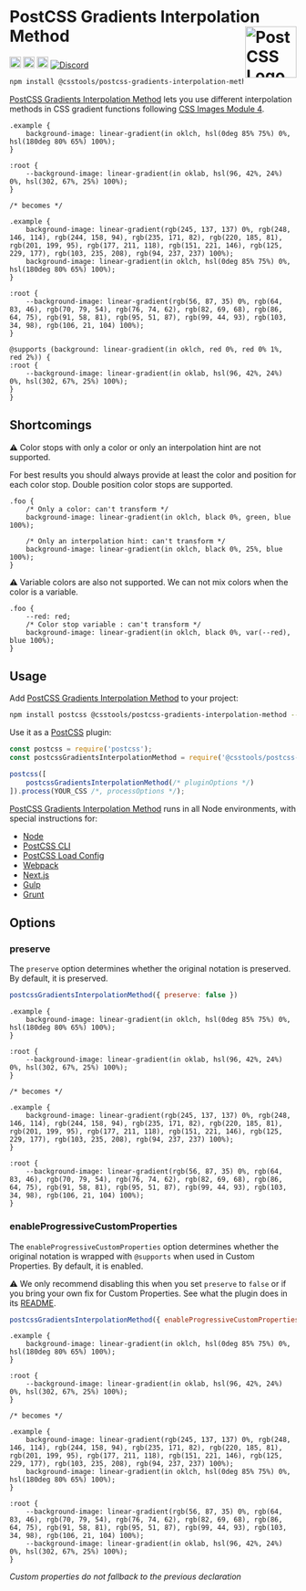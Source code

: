 # PostCSS Gradients Interpolation Method [<img src="https://postcss.github.io/postcss/logo.svg" alt="PostCSS Logo" width="90" height="90" align="right">][PostCSS]

[<img alt="npm version" src="https://img.shields.io/npm/v/@csstools/postcss-gradients-interpolation-method.svg" height="20">][npm-url] [<img alt="CSS Standard Status" src="https://cssdb.org/images/badges/gradients-interpolation-method.svg" height="20">][css-url] [<img alt="Build Status" src="https://github.com/csstools/postcss-plugins/workflows/test/badge.svg" height="20">][cli-url] [<img alt="Discord" src="https://shields.io/badge/Discord-5865F2?logo=discord&logoColor=white">][discord]

```bash
npm install @csstools/postcss-gradients-interpolation-method --save-dev
```

[PostCSS Gradients Interpolation Method] lets you use different interpolation methods in CSS gradient functions following [CSS Images Module 4].

```pcss
.example {
	background-image: linear-gradient(in oklch, hsl(0deg 85% 75%) 0%, hsl(180deg 80% 65%) 100%);
}

:root {
	--background-image: linear-gradient(in oklab, hsl(96, 42%, 24%) 0%, hsl(302, 67%, 25%) 100%);
}

/* becomes */

.example {
	background-image: linear-gradient(rgb(245, 137, 137) 0%, rgb(248, 146, 114), rgb(244, 158, 94), rgb(235, 171, 82), rgb(220, 185, 81), rgb(201, 199, 95), rgb(177, 211, 118), rgb(151, 221, 146), rgb(125, 229, 177), rgb(103, 235, 208), rgb(94, 237, 237) 100%);
	background-image: linear-gradient(in oklch, hsl(0deg 85% 75%) 0%, hsl(180deg 80% 65%) 100%);
}

:root {
	--background-image: linear-gradient(rgb(56, 87, 35) 0%, rgb(64, 83, 46), rgb(70, 79, 54), rgb(76, 74, 62), rgb(82, 69, 68), rgb(86, 64, 75), rgb(91, 58, 81), rgb(95, 51, 87), rgb(99, 44, 93), rgb(103, 34, 98), rgb(106, 21, 104) 100%);
}

@supports (background: linear-gradient(in oklch, red 0%, red 0% 1%, red 2%)) {
:root {
	--background-image: linear-gradient(in oklab, hsl(96, 42%, 24%) 0%, hsl(302, 67%, 25%) 100%);
}
}
```

## Shortcomings

⚠️ Color stops with only a color or only an interpolation hint are not supported.

For best results you should always provide at least the color and position for each color stop.
Double position color stops are supported.

```pcss
.foo {
	/* Only a color: can't transform */
	background-image: linear-gradient(in oklch, black 0%, green, blue 100%);

	/* Only an interpolation hint: can't transform */
	background-image: linear-gradient(in oklch, black 0%, 25%, blue 100%);
}
```

⚠️ Variable colors are also not supported.
We can not mix colors when the color is a variable.

```pcss
.foo {
	--red: red;
	/* Color stop variable : can't transform */
	background-image: linear-gradient(in oklch, black 0%, var(--red), blue 100%);
}
```

## Usage

Add [PostCSS Gradients Interpolation Method] to your project:

```bash
npm install postcss @csstools/postcss-gradients-interpolation-method --save-dev
```

Use it as a [PostCSS] plugin:

```js
const postcss = require('postcss');
const postcssGradientsInterpolationMethod = require('@csstools/postcss-gradients-interpolation-method');

postcss([
	postcssGradientsInterpolationMethod(/* pluginOptions */)
]).process(YOUR_CSS /*, processOptions */);
```

[PostCSS Gradients Interpolation Method] runs in all Node environments, with special
instructions for:

- [Node](INSTALL.md#node)
- [PostCSS CLI](INSTALL.md#postcss-cli)
- [PostCSS Load Config](INSTALL.md#postcss-load-config)
- [Webpack](INSTALL.md#webpack)
- [Next.js](INSTALL.md#nextjs)
- [Gulp](INSTALL.md#gulp)
- [Grunt](INSTALL.md#grunt)

## Options

### preserve

The `preserve` option determines whether the original notation
is preserved. By default, it is preserved.

```js
postcssGradientsInterpolationMethod({ preserve: false })
```

```pcss
.example {
	background-image: linear-gradient(in oklch, hsl(0deg 85% 75%) 0%, hsl(180deg 80% 65%) 100%);
}

:root {
	--background-image: linear-gradient(in oklab, hsl(96, 42%, 24%) 0%, hsl(302, 67%, 25%) 100%);
}

/* becomes */

.example {
	background-image: linear-gradient(rgb(245, 137, 137) 0%, rgb(248, 146, 114), rgb(244, 158, 94), rgb(235, 171, 82), rgb(220, 185, 81), rgb(201, 199, 95), rgb(177, 211, 118), rgb(151, 221, 146), rgb(125, 229, 177), rgb(103, 235, 208), rgb(94, 237, 237) 100%);
}

:root {
	--background-image: linear-gradient(rgb(56, 87, 35) 0%, rgb(64, 83, 46), rgb(70, 79, 54), rgb(76, 74, 62), rgb(82, 69, 68), rgb(86, 64, 75), rgb(91, 58, 81), rgb(95, 51, 87), rgb(99, 44, 93), rgb(103, 34, 98), rgb(106, 21, 104) 100%);
}
```

### enableProgressiveCustomProperties

The `enableProgressiveCustomProperties` option determines whether the original notation
is wrapped with `@supports` when used in Custom Properties. By default, it is enabled.

⚠️ We only recommend disabling this when you set `preserve` to `false` or if you bring your own fix for Custom Properties. See what the plugin does in its [README](https://github.com/csstools/postcss-plugins/tree/main/plugins/postcss-progressive-custom-properties#readme).

```js
postcssGradientsInterpolationMethod({ enableProgressiveCustomProperties: false })
```

```pcss
.example {
	background-image: linear-gradient(in oklch, hsl(0deg 85% 75%) 0%, hsl(180deg 80% 65%) 100%);
}

:root {
	--background-image: linear-gradient(in oklab, hsl(96, 42%, 24%) 0%, hsl(302, 67%, 25%) 100%);
}

/* becomes */

.example {
	background-image: linear-gradient(rgb(245, 137, 137) 0%, rgb(248, 146, 114), rgb(244, 158, 94), rgb(235, 171, 82), rgb(220, 185, 81), rgb(201, 199, 95), rgb(177, 211, 118), rgb(151, 221, 146), rgb(125, 229, 177), rgb(103, 235, 208), rgb(94, 237, 237) 100%);
	background-image: linear-gradient(in oklch, hsl(0deg 85% 75%) 0%, hsl(180deg 80% 65%) 100%);
}

:root {
	--background-image: linear-gradient(rgb(56, 87, 35) 0%, rgb(64, 83, 46), rgb(70, 79, 54), rgb(76, 74, 62), rgb(82, 69, 68), rgb(86, 64, 75), rgb(91, 58, 81), rgb(95, 51, 87), rgb(99, 44, 93), rgb(103, 34, 98), rgb(106, 21, 104) 100%);
	--background-image: linear-gradient(in oklab, hsl(96, 42%, 24%) 0%, hsl(302, 67%, 25%) 100%);
}
```

_Custom properties do not fallback to the previous declaration_

[cli-url]: https://github.com/csstools/postcss-plugins/actions/workflows/test.yml?query=workflow/test
[css-url]: https://cssdb.org/#gradients-interpolation-method
[discord]: https://discord.gg/bUadyRwkJS
[npm-url]: https://www.npmjs.com/package/@csstools/postcss-gradients-interpolation-method

[PostCSS]: https://github.com/postcss/postcss
[PostCSS Gradients Interpolation Method]: https://github.com/csstools/postcss-plugins/tree/main/plugins/postcss-gradients-interpolation-method
[CSS Images Module 4]: https://drafts.csswg.org/css-images-4/#linear-gradients
